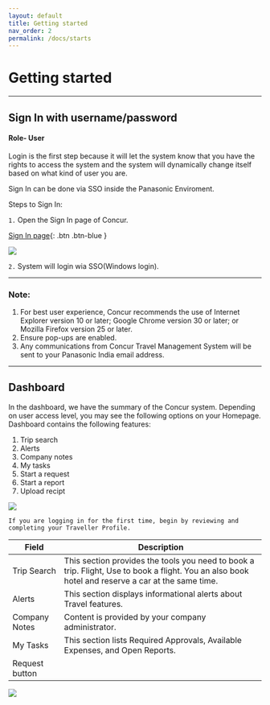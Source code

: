 ```yaml
---
layout: default
title: Getting started
nav_order: 2
permalink: /docs/starts
---
```

# Getting started   
***
## Sign In with username/password
#### Role- User

Login is the first step because it will let the system know that you have the rights to access the system and the system will dynamically change itself based on what kind of user you are.   

Sign In can be done via SSO inside the Panasonic Enviroment.

Steps to Sign In:  

`1.` Open the Sign In page of Concur.

[Sign In page](https://www.concur.in.panasonic.com){: .btn .btn-blue }

<img src="{{ site.url }}{{ site.baseurl }}\assets\images\getting-started\Sgn1.png">

`2.` System will login wia SSO(Windows login).
***  
### Note:
1. For best user experience, Concur recommends the use of Internet Explorer version 10 or later; Google Chrome version 30 or later; or Mozilla Firefox version 25 or later.
2. Ensure pop-ups are enabled.
3. Any communications from Concur Travel Management System will be sent to your Panasonic India email address. 

***

## Dashboard

In the dashboard, we have the summary of the Concur system. Depending on user access level, you may see the following options on your Homepage. Dashboard contains the following features:

1. Trip search
2. Alerts
3. Company notes
5. My tasks
6. Start a request
7. Start a report
8. Upload recipt

<img src="{{ site.url }}{{ site.baseurl }}\assets\images\getting-started\dsh1.png">

```
If you are logging in for the first time, begin by reviewing and completing your Traveller Profile.
```

Field | Description
--- | --- 
Trip Search | This section provides the tools you need to book a trip. Flight, Use to book a flight. You an also book hotel and reserve a car at the same time.
Alerts | This section displays informational alerts about Travel features.
Company Notes | Content is provided by your company administrator.
My Tasks | This section lists Required Approvals, Available Expenses, and Open Reports.
Request button |  


<img src="{{ site.url }}{{ site.baseurl }}\assets\images\flow.png">   

